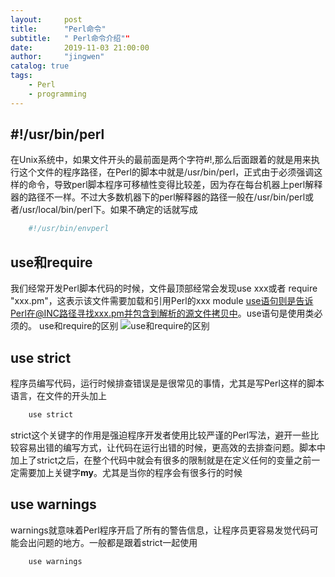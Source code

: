 ```yaml
---
layout:     post
title:      "Perl命令"
subtitle:   " Perl命令介绍""
date:       2019-11-03 21:00:00
author:     "jingwen"
catalog: true
tags:
    - Perl
    - programming
---
```


##  #!/usr/bin/perl
在Unix系统中，如果文件开头的最前面是两个字符#!,那么后面跟着的就是用来执行这个文件的程序路径，在Perl的脚本中就是/usr/bin/perl，正式由于必须强调这样的命令，导致perl脚本程序可移植性变得比较差，因为存在每台机器上perl解释器的路径不一样。不过大多数机器下的perl解释器的路径一般在/usr/bin/perl或者/usr/local/bin/perl下。如果不确定的话就写成
```perl
    #!/usr/bin/envperl
```
## use和require
我们经常开发Perl脚本代码的时候，文件最顶部经常会发现use xxx或者 require "xxx.pm"，这表示该文件需要加载和引用Perl的xxx module
use语句则是告诉Perl在@INC路径寻找xxx.pm并包含到解析的源文件拷贝中。use语句是使用类必须的。
use和require的区别 
![use和require的区别](https://jingwen-blog.oss-cn-beijing.aliyuncs.com/%E5%B1%8F%E5%B9%95%E5%BF%AB%E7%85%A7%202019-11-05%20%E4%B8%8B%E5%8D%887.13.43.png?Expires=1572956119&OSSAccessKeyId=TMP.hfwF34cENDEdXAAqyDuLKUdGSu1JBYufWATDzd5HwEQoNj2oPVnj7i5dtczYyAja6Vo5LGtaaR3pCwrRvLwjj2JRsxBsF6i4mVxdYgkPD5yU4P2r1mE7gJSDagNi7y.tmp&Signature=OkDAgj80jFXr%2Byq5YPQcIY7ePrQ%3D "use和require的区别")
## use strict
程序员编写代码，运行时候排查错误是是很常见的事情，尤其是写Perl这样的脚本语言，在文件的开头加上
```python
    use strict
```
strict这个关键字的作用是强迫程序开发者使用比较严谨的Perl写法，避开一些比较容易出错的编写方式，让代码在运行出错的时候，更高效的去排查问题。脚本中加上了strict之后，在整个代码中就会有很多的限制就是在定义任何的变量之前一定需要加上关键字**my**。尤其是当你的程序会有很多行的时候
## use warnings
warnings就意味着Perl程序开启了所有的警告信息，让程序员更容易发觉代码可能会出问题的地方。一般都是跟着strict一起使用
```python
    use warnings
```
